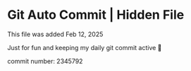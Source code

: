 # Git Auto Commit | Hidden File

This file was added Feb 12, 2025

Just for fun and keeping my daily git commit active 🤪

commit number: 2345792
